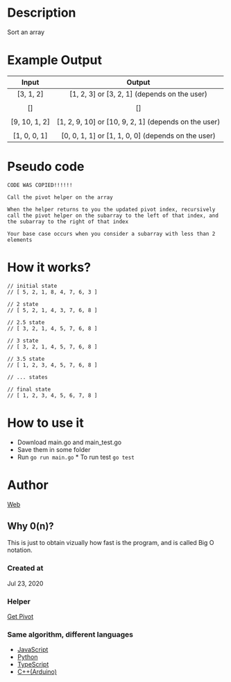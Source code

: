 # Description

Sort an array

# Example Output

|     Input     |                        Output                        |
| :-----------: | :--------------------------------------------------: |
|   [3, 1, 2]   |     [1, 2, 3] or [3, 2, 1] (depends on the user)     |
|               |                                                      |
|      []       |                          []                          |
|               |                                                      |
| [9, 10, 1, 2] | [1, 2, 9, 10] or [10, 9, 2, 1] (depends on the user) |
|               |                                                      |
| [1, 0, 0, 1]  |  [0, 0, 1, 1] or [1, 1, 0, 0] (depends on the user)  |

# Pseudo code

```
CODE WAS COPIED!!!!!!

Call the pivot helper on the array

When the helper returns to you the updated pivot index, recursively call the pivot helper on the subarray to the left of that index, and the subarray to the right of that index

Your base case occurs when you consider a subarray with less than 2 elements
```

# How it works?

```
// initial state
// [ 5, 2, 1, 8, 4, 7, 6, 3 ]

// 2 state
// [ 5, 2, 1, 4, 3, 7, 6, 8 ]

// 2.5 state
// [ 3, 2, 1, 4, 5, 7, 6, 8 ]

// 3 state
// [ 3, 2, 1, 4, 5, 7, 6, 8 ]

// 3.5 state
// [ 1, 2, 3, 4, 5, 7, 6, 8 ]

// ... states

// final state
// [ 1, 2, 3, 4, 5, 6, 7, 8 ]
```

# How to use it

-   Download main.go and main_test.go
-   Save them in some folder
-   Run `go run main.go` \* To run test `go test`

# Author

[Web](https://www.golangprograms.com/golang-program-for-implementation-of-quick-sort.html)

## Why 0(n)?

This is just to obtain vizually how fast is the program, and is called Big O notation.

### Created at

Jul 23, 2020

### Helper

[Get Pivot](https://github.com/cjairm/go/tree/master/Algorithms-Go/015_get_pivot_quick_sort)

### Same algorithm, different languages

-   [JavaScript](https://github.com/cjairm/javascript/tree/master/Algorithms-JS/014_merge_sort)
-   [Python](https://github.com/cjairm/python/tree/master/Algoritms-Py/014_merge_sort)
-   [TypeScript](https://github.com/cjairm/typescript/tree/master/Algorithms-TS/014_merge_sort)
-   [C++(Arduino)](https://github.com/cjairm/arduino/tree/master/Algorithms-Cpp/014_merge_sort)
